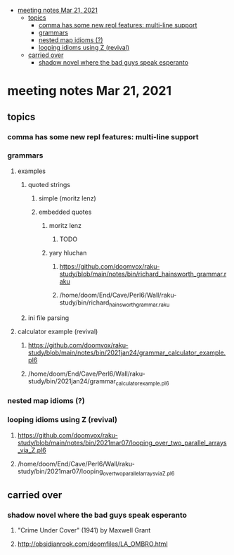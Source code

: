 - [meeting notes Mar 21, 2021](#org1192a4f)
  - [topics](#orgb4e0937)
    - [comma has some new repl features: multi-line support](#org913d85f)
    - [grammars](#org2450e92)
    - [nested map idioms (?)](#orge33590e)
    - [looping idioms using Z (revival)](#org93e6bd2)
  - [carried over](#org1cf0596)
    - [shadow novel where the bad guys speak esperanto](#orgedb0ef0)


<a id="org1192a4f"></a>

# meeting notes Mar 21, 2021


<a id="orgb4e0937"></a>

## topics


<a id="org913d85f"></a>

### comma has some new repl features: multi-line support


<a id="org2450e92"></a>

### grammars

1.  examples

    1.  quoted strings
    
        1.  simple (moritz lenz)
        
        2.  embedded quotes
        
            1.  moritz lenz
            
                1.  TODO 
            
            2.  yary hluchan
            
                1.  <https://github.com/doomvox/raku-study/blob/main/notes/bin/richard_hainsworth_grammar.raku>
                
                2.  /home/doom/End/Cave/Perl6/Wall/raku-study/bin/richard<sub>hainsworth</sub><sub>grammar.raku</sub>
    
    2.  ini file parsing

2.  calculator example (revival)

    1.  <https://github.com/doomvox/raku-study/blob/main/notes/bin/2021jan24/grammar_calculator_example.pl6>
    
    2.  /home/doom/End/Cave/Perl6/Wall/raku-study/bin/2021jan24/grammar<sub>calculator</sub><sub>example.pl6</sub>


<a id="orge33590e"></a>

### nested map idioms (?)


<a id="org93e6bd2"></a>

### looping idioms using Z (revival)

1.  <https://github.com/doomvox/raku-study/blob/main/notes/bin/2021mar07/looping_over_two_parallel_arrays_via_Z.pl6>

2.  /home/doom/End/Cave/Perl6/Wall/raku-study/bin/2021mar07/looping<sub>over</sub><sub>two</sub><sub>parallel</sub><sub>arrays</sub><sub>via</sub><sub>Z.pl6</sub>


<a id="org1cf0596"></a>

## carried over


<a id="orgedb0ef0"></a>

### shadow novel where the bad guys speak esperanto

1.  "Crime Under Cover" (1941) by Maxwell Grant

2.  <http://obsidianrook.com/doomfiles/LA_OMBRO.html>
